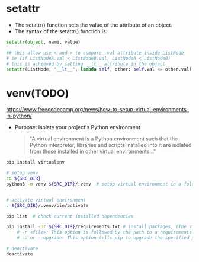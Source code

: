 # setattr

- The setattr() function sets the value of the attribute of an object.
- The syntax of the setattr() function is:

```py
setattr(object, name, value)
```

```py
## this allow use < and > to compare .val attribute inside ListNode
# ie (if ListNodeA.val < ListNodeB.val, ListNodeA < ListNodeB)
# this is achieved by setting __lt__ attribute in the object
setattr(ListNode, "__lt__", lambda self, other: self.val <= other.val)
```

# venv(TODO)

https://www.freecodecamp.org/news/how-to-setup-virtual-environments-in-python/

- Purpose: isolate your project's Python environment
  > "A virtual environment is a Python environment such that the Python interpreter, libraries and scripts installed into it are isolated from those installed in other virtual environments..."

```bash
pip install virtualenv

# setup venv
cd ${SRC_DIR}
python3 -m venv ${SRC_DIR}/.venv  # setup virtual environment in a folder .venv


# activate virtual environment
. ${SRC_DIR}/.venv/bin/activate

pip list  # check current installed dependencies

pip install -Ur ${SRC_DIR}/requirements.txt # install packages, (The virtual environment will make use of its own pip)
    # -r <file>: This option is followed by the path to a requirements file (usually requirements.txt)
    # -U or --upgrade: This option tells pip to upgrade the specified packages to the latest available versions.

# deactivate
deactivate
```
